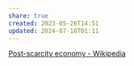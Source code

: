 ```yaml
---
share: true
created: 2023-05-26T14:51
updated: 2024-07-18T01:11
---
```

[Post-scarcity economy - Wikipedia](https://en.wikipedia.org/wiki/Post-scarcity_economy)
